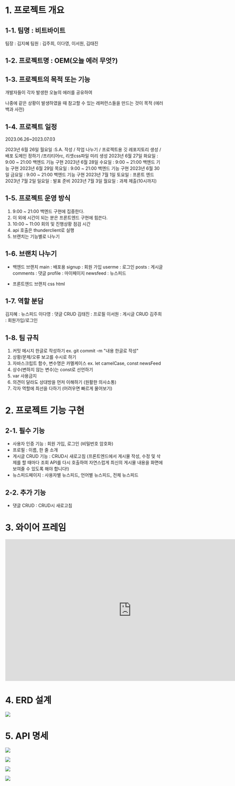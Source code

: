# 1. 프로젝트 개요

## 1-1. 팀명 : 비트바이트

팀장 : 김지혜
팀원 : 김주희, 이다영, 이서원, 김태진

## 1-2. 프로젝트명 : OEM(오늘 에러 무엇?)

## 1-3. 프로젝트의 목적 또는 기능

개발자들이 각자 발생한 오늘의 에러를 공유하여

나중에 같은 상황이 발생하였을 때 참고할 수 있는 레퍼런스들을 만드는 것이 목적 (에러 백과 사전)

## 1-4. 프로젝트 일정

2023.06.26~2023.07.03

2023년 6월 26일 월요일 :S.A. 작성 / 작업 나누기 / 프로젝트용 깃 레포지토리 생성 / 배포 도메인 정하기 /프리티어rc, 리셋css파일 미리 생성
2023년 6월 27일 화요일 : 9:00 ~ 21:00 백엔드 기능 구현
2023년 6월 28일 수요일 : 9:00 ~ 21:00 백엔드 기능 구현
2023년 6월 29일 목요일 : 9:00 ~ 21:00 백엔드 기능 구현
2023년 6월 30일 금요일 : 9:00 ~ 21:00 백엔드 기능 구현
2023년 7월 1일 토요일 : 프론트 엔드
2023년 7월 2일 일요일 : 발표 준비
2023년 7월 3일 월요일 : 과제 제출(10시까지)

## 1-5. 프로젝트 운영 방식

1. 9:00 ~ 21:00 백엔드 구현에 집중한다.
2. 이 외에 시간이 되는 분은 프론트엔드 구현에 힘쓴다.
3. 10:00 ~ 11:00 회의 및 진행상황 점검 시간
4. api 호출은 thunderclient로 실행
5. 브랜치는 기능별로 나누기

## 1-6. 브랜치 나누기

- 백엔드 브랜치
  main : 배포용
  signup : 회원 가입
  userme : 로그인
  posts : 게시글
  comments : 댓글
  profile : 마이페이지
  newsfeed : 뉴스피드

- 프론트엔드 브랜치
  css
  html

## 1-7. 역할 분담

김지혜 : 뉴스피드
이다영 : 댓글 CRUD
김태진 : 프로필
이서원 : 게시글 CRUD
김주희 : 회원가입/로그인

## 1-8. 팀 규칙

1. 커밋 메시지 한글로 작성하기 ex. git commit -m "내용 한글로 작성"
2. 상황/문제/오류 보고를 수시로 하기
3. 자바스크립트 함수, 변수명은 카멜케이스 ex. let camelCase, const newsFeed
4. 상수(변하지 않는 변수)는 const로 선언하기
5. var 사용금지
6. 의견이 달라도 상대방을 먼저 이해하기 (원활한 의사소통)
7. 각자 역할에 최선을 다하기 (어려우면 빠르게 물어보기)

# 2. 프로젝트 기능 구현

## 2-1. 필수 기능

- 사용자 인증 기능 : 회원 가입, 로그인 (비밀번호 암호화)
- 프로필 : 이름, 한 줄 소개
- 게시글 CRUD 기능 : CRUD시 새로고침 (프론트엔드에서 게시물 작성, 수정 및 삭제를 할 때마다 조회 API를 다시 호출하여 자연스럽게 최신의 게시물 내용을 화면에 보여줄 수 있도록 해야 합니다!)
- 뉴스피드페이지 : 사용자별 뉴스피드, 언어별 뉴스피드, 전체 뉴스피드

## 2-2. 추가 기능

- 댓글 CRUD : CRUD시 새로고침

# 3. 와이어 프레임

<iframe style="border: 1px solid rgba(0, 0, 0, 0.1);" width="800" height="450" src="https://www.figma.com/embed?embed_host=share&url=https%3A%2F%2Fwww.figma.com%2Ffile%2FX7lXWlYO1jRwAeQrKQfCLP%2FUntitled%3Ftype%3Dwhiteboard%26node-id%3D0%253A1%26t%3DbsABLxUJVifV2Spf-1" allowfullscreen></iframe>

# 4. ERD 설계

![](https://velog.velcdn.com/images/gajigaji04/post/f39c9c6f-f33f-4759-8eff-3b8b6d4bad99/image.png)

# 5. API 명세

![](https://velog.velcdn.com/images/gajigaji04/post/79168965-3eb4-49ce-8b06-3c9b8c74241d/image.png)

![](https://velog.velcdn.com/images/gajigaji04/post/13a3e5ec-c1c3-42d4-97de-3dac2755c758/image.png)

![](https://velog.velcdn.com/images/gajigaji04/post/139b1566-b776-4301-9a12-c7707877f04d/image.png)

![](https://velog.velcdn.com/images/gajigaji04/post/fc296e8b-0505-496c-ada9-b12c6e34c45a/image.png)
